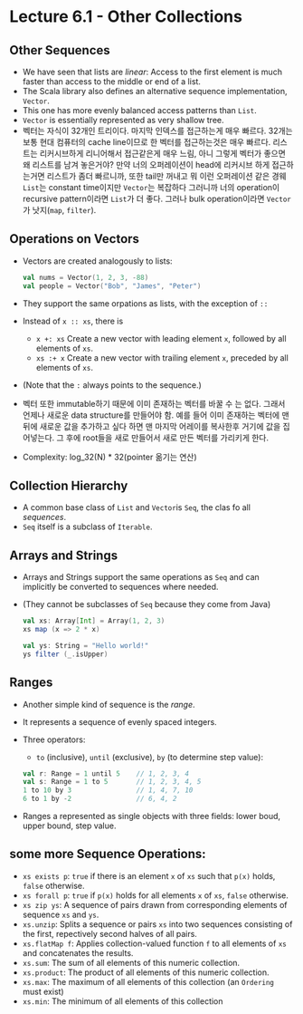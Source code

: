 # Lecture 6.1 - Other Collections
## Other Sequences 
* We have seen that lists are *linear*: Access to the first element is much faster than access to the middle or end of a list.
* The Scala library also defines an alternative sequence implementation, `Vector`.
* This one has more evenly balanced access patterns than `List`.
* `Vector` is essentially represented as very shallow tree.
* 벡터는 자식이 32개인 트리이다. 마지막 인덱스를 접근하는게 매우 빠르다. 32개는 보통 현대 컴퓨터의 cache line이므로 한 벡터를 접근하는것은 매우 빠르다. 리스트는 리커시브하게 리니어해서 접근같은게 매우 느림, 아니 그렇게 벡터가 좋으면 왜 리스트를 남겨 놓은거야? 만약 너의 오퍼레이션이 head에 리커시브 하게 접근하는거면 리스트가 좀더 빠르니까, 또한 tail만 꺼내고 뭐 이런 오퍼레이션 같은 경웨 `List`는 constant time이지만 `Vector`는 복잡하다 그러니까 너의 operation이 recursive pattern이라면 `List`가 더 좋다. 그러나 bulk operation이라면 `Vector`가 낫지(`map`, `filter`).

## Operations on Vectors
* Vectors are created analogously to lists:

	```scala
	val nums = Vector(1, 2, 3, -88)
	val people = Vector("Bob", "James", "Peter")
	```

* They support the same orpations as lists, with the exception of `::`
* Instead of `x :: xs`, there is
	* `x +: xs` Create a new vector with leading element `x`, followed by all elements of `xs`.
	* `xs :+ x` Create a new vector with trailing element `x`, preceded by all elements of `xs`.

* (Note that the `:` always points to the sequence.)
* 벡터 또한 immutable하기 때문에 이미 존재하는 벡터를 바꿀 수 는 없다. 그래서 언제나 새로운 data structure를 만들어야 함. 예를 들어 이미 존재하는 벡터에 맨뒤에 새로운 값을 추가하고 싶다 하면 맨 마지막 어레이를 복사한후 거기에 값을 집어넣는다. 그 후에 root들을 새로 만들어서 새로 만든 벡터를 가리키게 한다. 
* Complexity: log_32(N) * 32(pointer 옮기는 연산)

## Collection Hierarchy
* A common base class of `List` and `Vector`is `Seq`, the clas fo all *sequences*.
* `Seq` itself is a subclass of `Iterable`.

## Arrays and Strings
* Arrays and Strings support the same operations as `Seq` and can implicitly be converted to sequences where needed.
* (They cannot be subclasses of `Seq` because they come from Java)

	```scala
	val xs: Array[Int] = Array(1, 2, 3)
	xs map (x => 2 * x)
	
	val ys: String = "Hello world!"
	ys filter (_.isUpper)
	```
	
## Ranges
* Another simple kind of sequence is the *range*.
* It represents a sequence of evenly spaced integers.
* Three operators:
	* `to` (inclusive), `until` (exclusive), `by` (to determine step value):

	```scala
	val r: Range = 1 until 5 	// 1, 2, 3, 4
	val s: Range = 1 to 5 		// 1, 2, 3, 4, 5
	1 to 10 by 3				// 1, 4, 7, 10
	6 to 1 by -2				// 6, 4, 2
	```
	
* Ranges a represented as single objects with three fields: lower boud, upper bound, step value.

## some more Sequence Operations:
* `xs exists p`: `true` if there is an element `x` of `xs` such that `p(x)` holds, `false` otherwise.
* `xs forall p`: `true` if `p(x)` holds for all elements `x` of `xs`, `false` otherwise.
* `xs zip ys`: A sequence of pairs drawn from corresponding elements of sequence `xs` and `ys`.
* `xs.unzip`: Splits a sequence or pairs `xs` into two sequences consisting of the first, repectively second halves of all pairs.
* `xs.flatMap f`: Applies collection-valued function `f` to all elements of `xs` and concatenates the results.
* `xs.sum`: The sum of all elements of this numeric collection.
* `xs.product`: The product of all elements of this numeric collection.
* `xs.max`: The maximum of all elements of this collection (an `Ordering` must exist)
* `xs.min`: The minimum of all elements of this collection